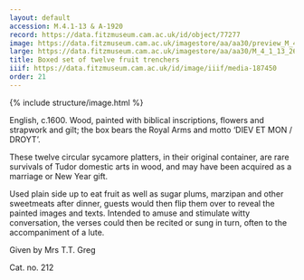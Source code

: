 ```yaml
---
layout: default
accession: M.4.1-13 & A-1920
record: https://data.fitzmuseum.cam.ac.uk/id/object/77277
image: https://data.fitzmuseum.cam.ac.uk/imagestore/aa/aa30/preview_M_4_1_13_26A_1920_1_201406_jas244_mas.jpg
large: https://data.fitzmuseum.cam.ac.uk/imagestore/aa/aa30/M_4_1_13_26A_1920_1_201406_jas244_mas.jpg
title: Boxed set of twelve fruit trenchers
iiif: https://data.fitzmuseum.cam.ac.uk/id/image/iiif/media-187450
order: 21
---
```


{% include structure/image.html %}

English, c.1600.
Wood, painted with biblical inscriptions, flowers and strapwork and gilt; the box bears the Royal Arms and motto ‘DIEV ET MON / DROYT’.

These twelve circular sycamore platters, in their original container, are rare survivals of Tudor domestic arts in wood, and may have been acquired as a marriage or New Year gift.

Used plain side up to eat fruit as well as sugar plums, marzipan and other sweetmeats after dinner, guests would then flip them over to reveal the painted images and texts. Intended to amuse and stimulate witty conversation, the verses could then be recited or sung in turn, often to the accompaniment of a lute.

Given by Mrs T.T. Greg

Cat. no. 212
